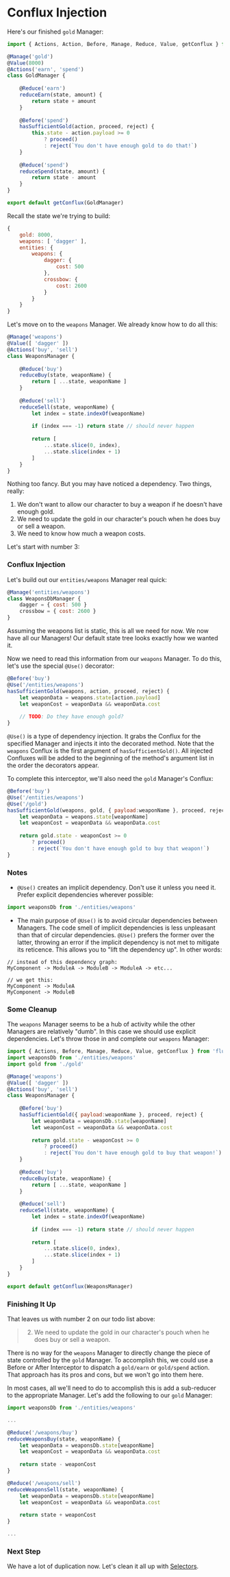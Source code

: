 # Conflux Injection

Here's our finished `gold` Manager:

```javascript
import { Actions, Action, Before, Manage, Reduce, Value, getConflux } from 'fluxuate'

@Manage('gold')
@Value(8000)
@Actions('earn', 'spend')
class GoldManager {
	
	@Reduce('earn')
	reduceEarn(state, amount) {
		return state + amount
	}
	
	@Before('spend')
	hasSufficientGold(action, proceed, reject) {
		this.state - action.payload >= 0
			? proceed()
			: reject(`You don't have enough gold to do that!`)
	}
	
	@Reduce('spend')
	reduceSpend(state, amount) {
		return state - amount
	}
}

export default getConflux(GoldManager)
```

Recall the state we're trying to build:

```javascript
{
	gold: 8000,
	weapons: [ 'dagger' ],
	entities: {
		weapons: {
			dagger: {
				cost: 500
			},
			crossbow: {
				cost: 2600
			}
		}
	}
}
```

Let's move on to the `weapons` Manager. We already know how to do all this:

```javascript
@Manage('weapons')
@Value([ 'dagger' ])
@Actions('buy', 'sell')
class WeaponsManager {
	
	@Reduce('buy')
	reduceBuy(state, weaponName) {
		return [ ...state, weaponName ]
	}
	
	@Reduce('sell')
	reduceSell(state, weaponName) {
		let index = state.indexOf(weaponName)
		
		if (index === -1) return state // should never happen
		
		return [
			...state.slice(0, index),
			...state.slice(index + 1)
		]
	}
}
```

Nothing too fancy. But you may have noticed a dependency. Two things, really:

1. We don't want to allow our character to buy a weapon if he doesn't have enough gold.
2. We need to update the gold in our character's pouch when he does buy or sell a weapon.
3. We need to know how much a weapon costs.

Let's start with number 3:

### Conflux Injection

Let's build out our `entities/weapons` Manager real quick:

```javascript
@Manage('entities/weapons')
class WeaponsDbManager {
	dagger = { cost: 500 }
	crossbow = { cost: 2600 }
}
```

Assuming the weapons list is static, this is all we need for now. We now have all our Managers! Our default state tree looks exactly how we wanted it.

Now we need to read this information from our `weapons` Manager. To do this, let's use the special `@Use()` decorator:

```javascript
@Before('buy')
@Use('/entities/weapons')
hasSufficientGold(weapons, action, proceed, reject) {
	let weaponData = weapons.state[action.payload]
	let weaponCost = weaponData && weaponData.cost
	
	// TODO: Do they have enough gold?
}
```

`@Use()` is a type of dependency injection. It grabs the Conflux for the specified Manager and injects it into the decorated method. Note that the `weapons` Conflux is the first argument of `hasSufficientGold()`. All injected Confluxes will be added to the beginning of the method's argument list in the order the decorators appear.

To complete this interceptor, we'll also need the `gold` Manager's Conflux:

```javascript
@Before('buy')
@Use('/entities/weapons')
@Use('/gold')
hasSufficientGold(weapons, gold, { payload:weaponName }, proceed, reject) {
	let weaponData = weapons.state[weaponName]
	let weaponCost = weaponData && weaponData.cost
	
	return gold.state - weaponCost >= 0
		? proceed()
		: reject(`You don't have enough gold to buy that weapon!`)
}
```

### Notes

- `@Use()` creates an implicit dependency. Don't use it unless you need it. Prefer explicit dependencies wherever possible:

```javascript
import weaponsDb from './entities/weapons'
```

- The main purpose of `@Use()` is to avoid circular dependencies between Managers. The code smell of implicit dependencies is less unpleasant than that of circular dependencies. `@Use()` prefers the former over the latter, throwing an error if the implicit dependency is not met to mitigate its reticence. This allows you to "lift the dependency up". In other words:

```
// instead of this dependency graph:
MyComponent -> ModuleA -> ModuleB -> ModuleA -> etc...

// we get this:
MyComponent -> ModuleA
MyComponent -> ModuleB
```

### Some Cleanup

The `weapons` Manager seems to be a hub of activity while the other Managers are relatively "dumb". In this case we should use explicit dependencies. Let's throw those in and complete our `weapons` Manager:

```javascript
import { Actions, Before, Manage, Reduce, Value, getConflux } from 'fluxuate'
import weaponsDb from './entities/weapons'
import gold from './gold'

@Manage('weapons')
@Value([ 'dagger' ])
@Actions('buy', 'sell')
class WeaponsManager {
	
	@Before('buy')
	hasSufficientGold({ payload:weaponName }, proceed, reject) {
		let weaponData = weaponsDb.state[weaponName]
		let weaponCost = weaponData && weaponData.cost
		
		return gold.state - weaponCost >= 0
			? proceed()
			: reject(`You don't have enough gold to buy that weapon!`)
	}
	
	@Reduce('buy')
	reduceBuy(state, weaponName) {
		return [ ...state, weaponName ]
	}
	
	@Reduce('sell')
	reduceSell(state, weaponName) {
		let index = state.indexOf(weaponName)
		
		if (index === -1) return state // should never happen
		
		return [
			...state.slice(0, index),
			...state.slice(index + 1)
		]
	}
}

export default getConflux(WeaponsManager)
```

### Finishing It Up

That leaves us with number 2 on our todo list above:

> 2. We need to update the gold in our character's pouch when he does buy or sell a weapon.

There is no way for the `weapons` Manager to directly change the piece of state controlled by the `gold` Manager. To accomplish this, we could use a Before or After Interceptor to dispatch a `gold/earn` or `gold/spend` action. That approach has its pros and cons, but we won't go into them here.

In most cases, all we'll need to do to accomplish this is add a sub-reducer to the appropriate Manager. Let's add the following to our `gold` Manager:

```javascript
import weaponsDb from './entities/weapons'

...

@Reduce('/weapons/buy')
reduceWeaponsBuy(state, weaponName) {
	let weaponData = weaponsDb.state[weaponName]
	let weaponCost = weaponData && weaponData.cost
	
	return state - weaponCost
}

@Reduce('/weapons/sell')
reduceWeaponsSell(state, weaponName) {
	let weaponData = weaponsDb.state[weaponName]
	let weaponCost = weaponData && weaponData.cost
	
	return state + weaponCost
}

...
```

### Next Step

We have a lot of duplication now. Let's clean it all up with [Selectors](/docs/tutorial/Selectors.md).

